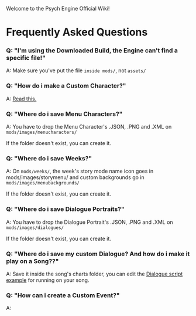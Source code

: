 Welcome to the Psych Engine Official Wiki!

# Frequently Asked Questions
### Q: "I'm using the Downloaded Build, the Engine can't find a specific file!"
A: Make sure you've put the file `inside mods/`, not `assets/`

### Q: "How do i make a Custom Character?"
A: [Read this.](https://github.com/ShadowMario/FNF-PsychEngine/wiki/Creating-a-Character)

### Q: "Where do i save Menu Characters?"
A: You have to drop the Menu Character's .JSON, .PNG and .XML on `mods/images/menucharacters/`

If the folder doesn't exist, you can create it.

### Q: "Where do i save Weeks?"
A: On `mods/weeks/`, the week's story mode name icon goes in mods/images/storymenu/ and custom backgrounds go in `mods/images/menubackgrounds/`

If the folder doesn't exist, you can create it.

### Q: "Where do i save Dialogue Portraits?"
A: You have to drop the Dialogue Portrait's .JSON, .PNG and .XML on `mods/images/dialogues/`

If the folder doesn't exist, you can create it.

### Q: "Where do i save my custom Dialogue? And how do i make it play on a Song??"
A: Save it inside the song's charts folder, you can edit the [Dialogue script example](https://cdn.discordapp.com/attachments/840678333602857040/888568122087440425/bopeeboTestDialogue.zip) for running on your song.

### Q: "How can i create a Custom Event?"
A: 